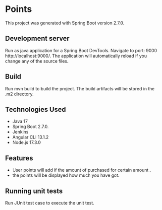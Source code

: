 # Points


This project was generated with Spring Boot version 2.7.0.

## Development server

Run as java application for a Spring Boot DevTools. Navigate to port: 9000 http://localhost:9000/. The application will automatically reload if you change any of the source files.

## Build

Run mvn build to build the project. The build artifacts will be stored in the .m2 directory.

## Technologies Used

* Java 17
* Spring Boot  2.7.0.
* Jenkins
* Angular CLI 13.1.2
* Node.js 17.3.0

## Features

* User points will add if the amount of purchased for certain amount .
* the points will be displayed how much you have got. 

## Running unit tests

Run JUnit test case to execute the unit test.
